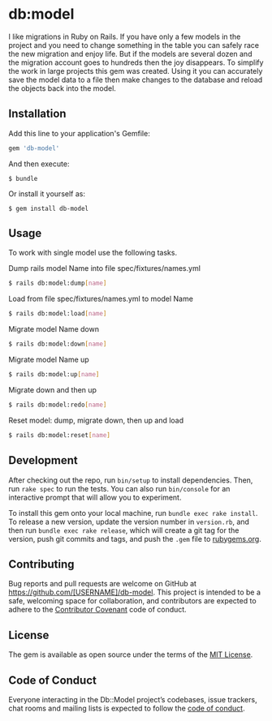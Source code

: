 # db:model

I like migrations in Ruby on Rails. If you have only a few models in the project and you need to change something in the table you can safely race the new migration and enjoy life. But if the models are several dozen and the migration account goes to hundreds then the joy disappears.
To simplify the work in large projects this gem was created. Using it you can accurately save the model data to a file then make changes to the database and reload the objects back into the model.

## Installation

Add this line to your application's Gemfile:

```ruby
gem 'db-model'
```

And then execute:

    $ bundle

Or install it yourself as:

    $ gem install db-model

## Usage

To work with single model use the following tasks.

Dump rails model Name into file spec/fixtures/names.yml  
```bash
$ rails db:model:dump[name]
```
Load from file spec/fixtures/names.yml to model Name 
```bash
$ rails db:model:load[name]
```
Migrate model Name down 
```bash
$ rails db:model:down[name]
```
Migrate model Name up 
```bash
$ rails db:model:up[name]
```
Migrate down and then up 
```bash
$ rails db:model:redo[name]
```
Reset model: dump, migrate down, then up and load 
```bash
$ rails db:model:reset[name]
```

## Development

After checking out the repo, run `bin/setup` to install dependencies. Then, run `rake spec` to run the tests. You can also run `bin/console` for an interactive prompt that will allow you to experiment.

To install this gem onto your local machine, run `bundle exec rake install`. To release a new version, update the version number in `version.rb`, and then run `bundle exec rake release`, which will create a git tag for the version, push git commits and tags, and push the `.gem` file to [rubygems.org](https://rubygems.org).

## Contributing

Bug reports and pull requests are welcome on GitHub at https://github.com/[USERNAME]/db-model. This project is intended to be a safe, welcoming space for collaboration, and contributors are expected to adhere to the [Contributor Covenant](http://contributor-covenant.org) code of conduct.

## License

The gem is available as open source under the terms of the [MIT License](http://opensource.org/licenses/MIT).

## Code of Conduct

Everyone interacting in the Db::Model project’s codebases, issue trackers, chat rooms and mailing lists is expected to follow the [code of conduct](https://github.com/[USERNAME]/db-model/blob/master/CODE_OF_CONDUCT.md).
